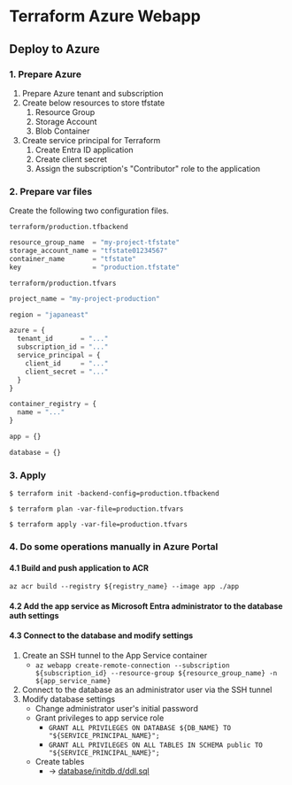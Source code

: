 # Terraform Azure Webapp

## Deploy to Azure

### 1. Prepare Azure
1. Prepare Azure tenant and subscription
2. Create below resources to store tfstate
    1. Resource Group
    2. Storage Account
    3. Blob Container
3. Create service principal for Terraform
    1. Create Entra ID application
    2. Create client secret
    3. Assign the subscription's "Contributor" role to the application

### 2. Prepare var files
Create the following two configuration files.

`terraform/production.tfbackend`

``` tfvars
resource_group_name  = "my-project-tfstate"
storage_account_name = "tfstate01234567"
container_name       = "tfstate"
key                  = "production.tfstate"
```

`terraform/production.tfvars`

``` tfvars
project_name = "my-project-production"

region = "japaneast"

azure = {
  tenant_id       = "..."
  subscription_id = "..."
  service_principal = {
    client_id     = "..."
    client_secret = "..."
  }
}

container_registry = {
  name = "..."
}

app = {}

database = {}
```

### 3. Apply
``` console
$ terraform init -backend-config=production.tfbackend
```

``` console
$ terraform plan -var-file=production.tfvars
```

``` console
$ terraform apply -var-file=production.tfvars
```

### 4. Do some operations manually in Azure Portal
#### 4.1 Build and push application to ACR
```
az acr build --registry ${registry_name} --image app ./app
```

#### 4.2 Add the app service as Microsoft Entra administrator to the database auth settings

#### 4.3 Connect to the database and modify settings
1. Create an SSH tunnel to the App Service container
    - `az webapp create-remote-connection --subscription ${subscription_id} --resource-group ${resource_group_name} -n ${app_service_name}`
2. Connect to the database as an administrator user via the SSH tunnel
3. Modify database settings
    - Change administrator user's initial password
    - Grant privileges to app service role
        - `GRANT ALL PRIVILEGES ON DATABASE ${DB_NAME} TO "${SERVICE_PRINCIPAL_NAME}";`
        - `GRANT ALL PRIVILEGES ON ALL TABLES IN SCHEMA public TO "${SERVICE_PRINCIPAL_NAME}";`
    - Create tables
        - → [database/initdb.d/ddl.sql](database/initdb.d/ddl.sql)
